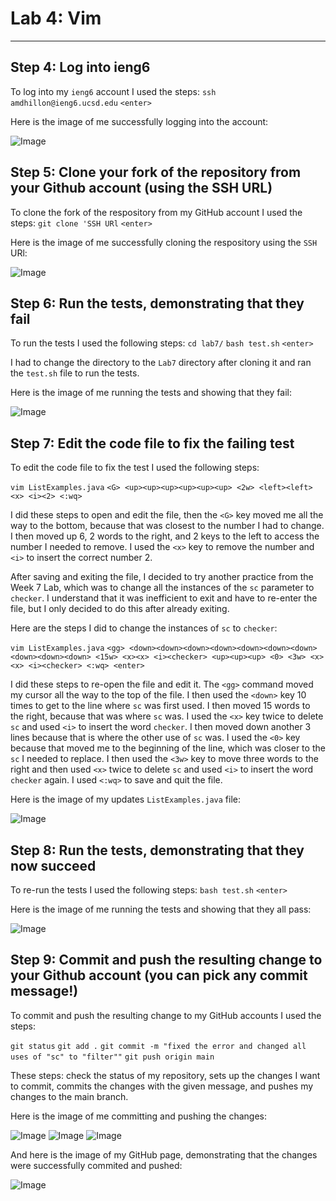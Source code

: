 # Lab 4: Vim
-----

## Step 4: Log into ieng6

To log into my `ieng6` account I used the steps: `ssh amdhillon@ieng6.ucsd.edu` `<enter>`

Here is the image of me successfully logging into the account:

![Image](pic4-1.png)

## Step 5: Clone your fork of the repository from your Github account (using the SSH URL)

To clone the fork of the respository from my GitHub account I used the steps: `git clone 'SSH URl` `<enter>`

Here is the image of me successfully cloning the respository using the `SSH` URl:

![Image](pic4-2.png)

## Step 6: Run the tests, demonstrating that they fail

To run the tests I used the following steps: `cd lab7/` `bash test.sh` `<enter>`

I had to change the directory to the `Lab7` directory after cloning it and ran the `test.sh` file to run the tests.

Here is the image of me running the tests and showing that they fail:

![Image](pic4-3.png)

## Step 7: Edit the code file to fix the failing test

To edit the code file to fix the test I used the following steps:

`vim ListExamples.java` `<G> <up><up><up><up><up><up> <2w> <left><left> <x> <i><2> <:wq>`

I did these steps to open and edit the file, then the `<G>` key moved me all the way to the bottom, because that was closest to the number I had to change. I then moved up 6, 2 words to the right, and 2 keys to the left to access the number I needed to remove. I used the `<x>` key to remove the number and `<i>` to insert the correct number 2.

After saving and exiting the file, I decided to try another practice from the Week 7 Lab, which was to change all the instances of the `sc` parameter to `checker`. I understand that it was inefficient to exit and have to re-enter the file, but I only decided to do this after already exiting.

Here are the steps I did to change the instances of `sc` to `checker`:

`vim ListExamples.java` `<gg> <down><down><down><down><down><down><down><down><down><down> <15w> <x><x> <i><checker> <up><up><up> <0> <3w> <x><x> <i><checker> <:wq> <enter>`

I did these steps to re-open the file and edit it. The `<gg>` command moved my cursor all the way to the top of the file. I then used the `<down>` key 10 times to get to the line where `sc` was first used. I then moved 15 words to the right, because that was where `sc` was. I used the `<x>` key twice to delete `sc` and used `<i>` to insert the word `checker`. I then moved down another 3 lines because that is where the other use of `sc` was. I used the `<0>` key because that moved me to the beginning of the line, which was closer to the `sc` I needed to replace. I then used the `<3w>` key to move three words to the right and then used `<x>` twice to delete `sc` and used `<i>` to insert the word `checker` again. I used `<:wq>` to save and quit the file.

Here is the image of my updates `ListExamples.java` file:

![Image](pic4-4.png)

## Step 8: Run the tests, demonstrating that they now succeed

To re-run the tests I used the following steps: `bash test.sh` `<enter>`

Here is the image of me running the tests and showing that they all pass:

![Image](pic4-5.png)

## Step 9: Commit and push the resulting change to your Github account (you can pick any commit message!)

To commit and push the resulting change to my GitHub accounts I used the steps:

`git status` `git add .` `git commit -m "fixed the error and changed all uses of "sc" to "filter""` `git push origin main`

These steps: check the status of my repository, sets up the changes I want to commit, commits the changes with the given message, and pushes my changes to the main branch.

Here is the image of me committing and pushing the changes:

![Image](pic4-6.png)
![Image](pic4-7.png)
![Image](pic4-8.png)

And here is the image of my GitHub page, demonstrating that the changes were successfully commited and pushed:

![Image](pic4-9.png)




